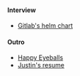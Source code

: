 #### Interview

- [Gitlab's helm chart](https://gitlab.com/gitlab-org/charts/gitlab)

#### Outro

- [Happy Eyeballs](https://en.wikipedia.org/wiki/Happy_Eyeballs)
- [Justin's resume](https://justingarrison.com/resume)
